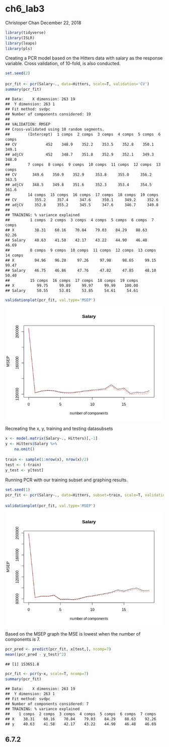 ch6\_lab3
================
Christoper Chan
December 22, 2018

``` r
library(tidyverse)
library(ISLR)
library(leaps)
library(pls)
```

Creating a PCR model based on the Hitters data with salary as the response variable. Cross validation, of 10-fold, is also conducted.

``` r
set.seed(2)

pcr_fit <- pcr(Salary~., data=Hitters, scale=T, validation='CV')
summary(pcr_fit)
```

    ## Data:    X dimension: 263 19 
    ##  Y dimension: 263 1
    ## Fit method: svdpc
    ## Number of components considered: 19
    ## 
    ## VALIDATION: RMSEP
    ## Cross-validated using 10 random segments.
    ##        (Intercept)  1 comps  2 comps  3 comps  4 comps  5 comps  6 comps
    ## CV             452    348.9    352.2    353.5    352.8    350.1    349.1
    ## adjCV          452    348.7    351.8    352.9    352.1    349.3    348.0
    ##        7 comps  8 comps  9 comps  10 comps  11 comps  12 comps  13 comps
    ## CV       349.6    350.9    352.9     353.8     355.0     356.2     363.5
    ## adjCV    348.5    349.8    351.6     352.3     353.4     354.5     361.6
    ##        14 comps  15 comps  16 comps  17 comps  18 comps  19 comps
    ## CV        355.2     357.4     347.6     350.1     349.2     352.6
    ## adjCV     352.8     355.2     345.5     347.6     346.7     349.8
    ## 
    ## TRAINING: % variance explained
    ##         1 comps  2 comps  3 comps  4 comps  5 comps  6 comps  7 comps
    ## X         38.31    60.16    70.84    79.03    84.29    88.63    92.26
    ## Salary    40.63    41.58    42.17    43.22    44.90    46.48    46.69
    ##         8 comps  9 comps  10 comps  11 comps  12 comps  13 comps  14 comps
    ## X         94.96    96.28     97.26     97.98     98.65     99.15     99.47
    ## Salary    46.75    46.86     47.76     47.82     47.85     48.10     50.40
    ##         15 comps  16 comps  17 comps  18 comps  19 comps
    ## X          99.75     99.89     99.97     99.99    100.00
    ## Salary     50.55     53.01     53.85     54.61     54.61

``` r
validationplot(pcr_fit, val.type='MSEP')
```

![](ch6_lab3_files/figure-markdown_github/unnamed-chunk-3-1.png)

Recreating the x, y, training and testing datasubsets

``` r
x <- model.matrix(Salary~., Hitters)[,-1]
y <- Hitters$Salary %>%
    na.omit()

train <- sample(1:nrow(x), nrow(x)/2)
test <- (-train)
y_test <- y[test]
```

Running PCR with our training subset and graphing results.

``` r
set.seed(1)
pcr_fit <- pcr(Salary~., data=Hitters, subset=train, scale=T, validation='CV')

validationplot(pcr_fit, val.type='MSEP')
```

![](ch6_lab3_files/figure-markdown_github/unnamed-chunk-5-1.png)

Based on the MSEP graph the MSE is lowest when the number of components is 7.

``` r
pcr_pred <- predict(pcr_fit, x[test,], ncomp=7)
mean((pcr_pred - y_test)^2)
```

    ## [1] 153651.8

``` r
pcr_fit <- pcr(y~x, scale=T, ncomp=7)
summary(pcr_fit)
```

    ## Data:    X dimension: 263 19 
    ##  Y dimension: 263 1
    ## Fit method: svdpc
    ## Number of components considered: 7
    ## TRAINING: % variance explained
    ##    1 comps  2 comps  3 comps  4 comps  5 comps  6 comps  7 comps
    ## X    38.31    60.16    70.84    79.03    84.29    88.63    92.26
    ## y    40.63    41.58    42.17    43.22    44.90    46.48    46.69

6.7.2
-----
